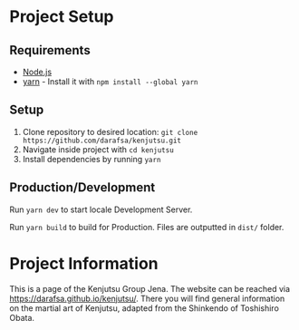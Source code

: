 # Project Setup

## Requirements

* [Node.js](https://nodejs.org/en/)
* [yarn](https://classic.yarnpkg.com/lang/en/) - Install it with `npm install --global yarn`

## Setup

1. Clone repository to desired location: `git clone https://github.com/darafsa/kenjutsu.git `
2. Navigate inside project with `cd kenjutsu`
3. Install dependencies by running `yarn`

## Production/Development

Run `yarn dev` to start locale Development Server.

Run `yarn build` to build for Production. Files are outputted in `dist/` folder. 

# Project Information

This is a page of the Kenjutsu Group Jena. The website can be reached via https://darafsa.github.io/kenjutsu/. There you will find general information on the martial art of Kenjutsu, adapted from the Shinkendo of Toshishiro Obata.
